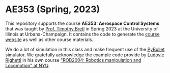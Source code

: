 # AE353 (Spring, 2023)

This repository supports the course **AE353: Aerospace Control Systems** that was taught by [Prof. Timothy Bretl](https://aerospace.illinois.edu/directory/profile/tbretl) in Spring 2023 at the University of Illinois at Urbana-Champaign. It contains the code to generate the [course website](https://tbretl.github.io/ae353-sp23/) as well as other course materials.

We do a lot of simulation in this class and make frequent use of the [PyBullet](https://pybullet.org) simulator. We gratefully acknowledge the example code provide by [Ludovic Righetti](https://engineering.nyu.edu/faculty/ludovic-righetti) in his own course ["ROB2004: Robotics manipulation and Locomotion" at NYU](https://github.com/righetti/ROB2004).
